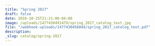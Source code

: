 ```yaml
---
title: "Spring 2017"
draft: false
date: 2016-10-25T21:21:00-04:00
image: /uploads/1477430491479/spring_2017_catalog_text.jpg
file: "/webhook-uploads/1477430456044/spring_2017_catalog_text.pdf"
description:
_slug: catalog/spring-2017
---
```

